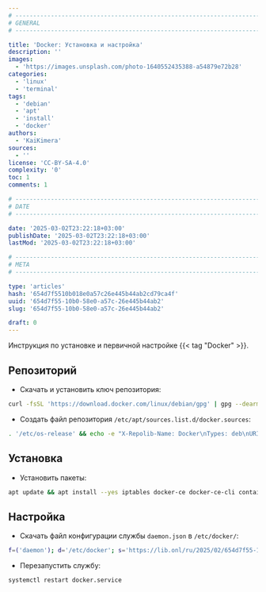 ```yaml
---
# -------------------------------------------------------------------------------------------------------------------- #
# GENERAL
# -------------------------------------------------------------------------------------------------------------------- #

title: 'Docker: Установка и настройка'
description: ''
images:
  - 'https://images.unsplash.com/photo-1640552435388-a54879e72b28'
categories:
  - 'linux'
  - 'terminal'
tags:
  - 'debian'
  - 'apt'
  - 'install'
  - 'docker'
authors:
  - 'KaiKimera'
sources:
  - ''
license: 'CC-BY-SA-4.0'
complexity: '0'
toc: 1
comments: 1

# -------------------------------------------------------------------------------------------------------------------- #
# DATE
# -------------------------------------------------------------------------------------------------------------------- #

date: '2025-03-02T23:22:18+03:00'
publishDate: '2025-03-02T23:22:18+03:00'
lastMod: '2025-03-02T23:22:18+03:00'

# -------------------------------------------------------------------------------------------------------------------- #
# META
# -------------------------------------------------------------------------------------------------------------------- #

type: 'articles'
hash: '654d7f5510b018e0a57c26e445b44ab2cd79ca4f'
uuid: '654d7f55-10b0-58e0-a57c-26e445b44ab2'
slug: '654d7f55-10b0-58e0-a57c-26e445b44ab2'

draft: 0
---
```


Инструкция по установке и первичной настройке {{< tag "Docker" >}}.

<!--more-->

## Репозиторий

- Скачать и установить ключ репозитория:

```bash
curl -fsSL 'https://download.docker.com/linux/debian/gpg' | gpg --dearmor -o '/etc/apt/keyrings/docker.gpg'
```

- Создать файл репозитория `/etc/apt/sources.list.d/docker.sources`:

```bash
. '/etc/os-release' && echo -e "X-Repolib-Name: Docker\nTypes: deb\nURIs: https://download.docker.com/linux/debian\nSuites: ${VERSION_CODENAME}\nComponents: stable\nSigned-By: /etc/apt/keyrings/docker.gpg"| tee '/etc/apt/sources.list.d/docker.sources' > '/dev/null'
```

## Установка

- Установить пакеты:

```bash
apt update && apt install --yes iptables docker-ce docker-ce-cli containerd.io docker-buildx-plugin docker-compose-plugin
```

## Настройка

- Скачать файл конфигурации службы `daemon.json` в `/etc/docker/`:

```bash
f=('daemon'); d='/etc/docker'; s='https://lib.onl/ru/2025/02/654d7f55-10b0-58e0-a57c-26e445b44ab2'; for i in "${f[@]}"; do curl -fsSLo "${d}/${i}.json" "${s}/${i}.json"; done
```

- Перезапустить службу:

```bash
systemctl restart docker.service
```
